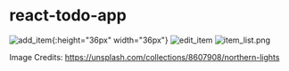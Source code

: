 # react-todo-app


![add_item](/showcase/add_item.png){:height="36px" width="36px"}
![edit_item](/showcase/edit_item.png)
![item_list.png](/showcase/item_list.png.png)



Image Credits: https://unsplash.com/collections/8607908/northern-lights

